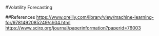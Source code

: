 #Volatility Forecasting

##References
https://www.oreilly.com/library/view/machine-learning-for/9781492085249/ch04.html
https://www.scirp.org/journal/paperinformation?paperid=76003
